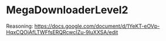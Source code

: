 # MegaDownloaderLevel2

Reasoning: https://docs.google.com/document/d/1YeKT-eOVp-HqxCQOjAfLTWFfsERQRcwcIZu-9luXXSA/edit
